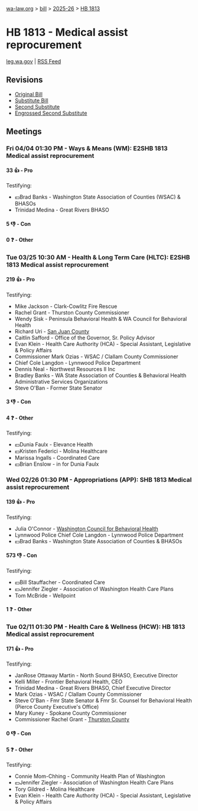 [wa-law.org](/) > [bill](/bill/) > [2025-26](/bill/2025-26/) > [HB 1813](/bill/2025-26/hb/1813/)

# HB 1813 - Medical assist reprocurement
[leg.wa.gov](https://app.leg.wa.gov/billsummary?BillNumber=1813&Year=2025&Initiative=false) | [RSS Feed](./rss.xml)

## Revisions
* [Original Bill](1/)
* [Substitute Bill](S/)
* [Second Substitute](S2/)
* [Engrossed Second Substitute](S2.E/)

## Meetings
### Fri 04/04 01:30 PM - Ways & Means (WM): E2SHB 1813 Medical assist reprocurement
#### 33 👍 - Pro
Testifying:
* 💵Brad Banks - Washington State Association of Counties (WSAC) & BHASOs
* Trinidad Medina - Great Rivers BHASO

#### 5 👎 - Con

#### 0 ❓ - Other

### Tue 03/25 10:30 AM - Health & Long Term Care (HLTC): E2SHB 1813 Medical assist reprocurement
#### 219 👍 - Pro
Testifying:
* Mike Jackson - Clark-Cowlitz Fire Rescue
* Rachel Grant - Thurston County Commissioner
* Wendy Sisk - Peninsula Behavioral Health & WA Council for Behavioral Health
* Richard Uri - [San Juan County](/org/san_juan_county/)
* Caitlin Safford - Office of the Governor, Sr. Policy Advisor
* Evan Klein - Health Care Authority (HCA) - Special Assistant, Legislative & Policy Affairs
* Commissioner Mark Ozias - WSAC / Clallam County Commissioner
* Chief Cole Langdon - Lynnwood Police Department
* Dennis Neal - Northwest Resources II Inc
* Bradley Banks - WA State Association of Counties & Behavioral Health Administrative Services Organizations
* Steve O'Ban - Former State Senator

#### 3 👎 - Con

#### 4 ❓ - Other
Testifying:
* 💵Dunia Faulx - Elevance Health
* 💵Kristen Federici - Molina Healthcare
* Marissa Ingalls - Coordinated Care
* 💵Brian Enslow - in for Dunia Faulx

### Wed 02/26 01:30 PM - Appropriations (APP): SHB 1813 Medical assist reprocurement
#### 139 👍 - Pro
Testifying:
* Julia O'Connor - [Washington Council for Behavioral Health](/org/washington_council_for_behavioral_health/)
* Lynnwood Police Chief Cole Langdon - Lynnwood Police Department
* 💵Brad Banks - Washington State Association of Counties & BHASOs

#### 573 👎 - Con
Testifying:
* 💵Bill Stauffacher - Coordinated Care
* 💵Jennifer Ziegler - Association of Washington Health Care Plans
* Tom McBride - Wellpoint

#### 1 ❓ - Other

### Tue 02/11 01:30 PM - Health Care & Wellness (HCW): HB 1813 Medical assist reprocurement
#### 171 👍 - Pro
Testifying:
* JanRose Ottaway Martin - North Sound BHASO, Executive Director
* Kelli Miller - Frontier Behavioral Health, CEO
* Trinidad Medina - Great Rivers BHASO, Chief Executive Director
* Mark Ozias - WSAC / Clallam County Commissioner
* Steve O'Ban - Fmr State Senator & Fmr Sr. Counsel for Behavioral Health (Pierce County Executive's Office)
* Mary Kuney - Spokane County Commissioner
* Commissioner Rachel Grant - [Thurston County](/org/thurston_county/)

#### 0 👎 - Con

#### 5 ❓ - Other
Testifying:
* Connie Mom-Chhing - Community Health Plan of Washington
* 💵Jennifer Ziegler - Association of Washington Health Care Plans
* Tory Gildred - Molina Healthcare
* Evan Klein - Health Care Authority (HCA) - Special Assistant, Legislative & Policy Affairs

